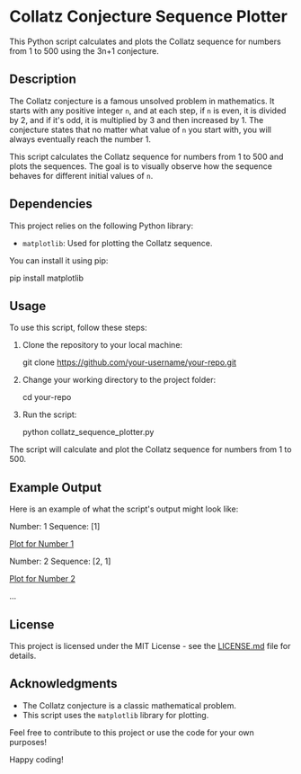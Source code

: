 # Collatz Conjecture Sequence Plotter

This Python script calculates and plots the Collatz sequence for numbers from 1 to 500 using the 3n+1 conjecture.

## Description

The Collatz conjecture is a famous unsolved problem in mathematics. It starts with any positive integer `n`, and at each step, if `n` is even, it is divided by 2, and if it's odd, it is multiplied by 3 and then increased by 1. The conjecture states that no matter what value of `n` you start with, you will always eventually reach the number 1.

This script calculates the Collatz sequence for numbers from 1 to 500 and plots the sequences. The goal is to visually observe how the sequence behaves for different initial values of `n`.

## Dependencies

This project relies on the following Python library:
- `matplotlib`: Used for plotting the Collatz sequence.

You can install it using pip:

pip install matplotlib

## Usage

To use this script, follow these steps:

1. Clone the repository to your local machine:

   git clone https://github.com/your-username/your-repo.git

2. Change your working directory to the project folder:

    cd your-repo
3. Run the script:

   python collatz_sequence_plotter.py


The script will calculate and plot the Collatz sequence for numbers from 1 to 500.

## Example Output

Here is an example of what the script's output might look like:

Number: 1
Sequence: [1]

[Plot for Number 1](/path/to/plot_for_1.png)

Number: 2
Sequence: [2, 1]


[Plot for Number 2](/path/to/plot_for_2.png)

...

## License

This project is licensed under the MIT License - see the [LICENSE.md](LICENSE.md) file for details.

## Acknowledgments

- The Collatz conjecture is a classic mathematical problem.
- This script uses the `matplotlib` library for plotting.

Feel free to contribute to this project or use the code for your own purposes!

Happy coding!


